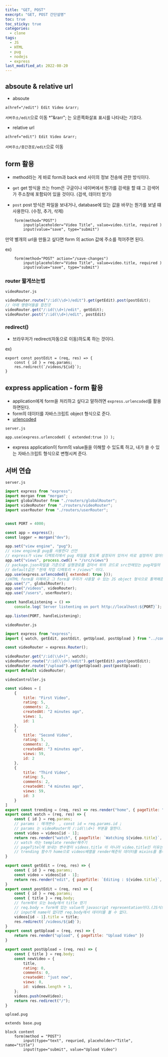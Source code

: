 ```yaml
---
title: "GET, POST"
execrpt: "GET, POST 간단설명"
toc: true
toc_sticky: true
categories:
  - clone
tags:
  - JS
  - HTML
  - pug
  - nodejs
  - express
last_modified_at: 2022-08-20
---
```


## absoute & relative url

- absoute

```
a(href="/edit") Edit Video &rarr;
```
`서버주소/edit`으로 이동
*"&rarr"; 는 오른쪽화살표 표시를 나타내는 기호다.

- relative url
```
a(href="edit") Edit Video &rarr;
```
`서버주소/중간경로/edit`으로 이동

## form 활용
- method라는 게 바로 form과 back end 사이의 정보 전송에 관한 방식이다.
- `get`
get 방식을 쓰는 from은 구글이나 네이버에서 뭔가를 검색을 할 떄 그 검색어가 주소창에 포함되어 있을 것이다. (검색, 데이터 받기)

- `post`
post 방식은 파일을 보내거나, database에 있는 값을 바꾸는 뭔가를 보낼 떄 사용한다. (수정, 추가, 삭제)

```
    form(method="POST")
        input(placeholder="Video Title", value=video.title, required )
        input(value="save", type="submit")
```
만약 별개의 url을 만들고 싶다면 form 의 action 값에 주소를 적어주면 된다.
  
ex)
```
    form(method="POST" action="/save-changes")
        input(placeholder="Video Title", value=video.title, required )
        input(value="save", type="submit")
```

### router 짧게쓰는법

`videoRouter.js`
```js
videoRouter.route("/:id(\\d+)/edit").get(getEdit).post(postEdit);
// 아래 명령어들을 합친것
videoRouter.get("/:id(\\d+)/edit", getEdit);
videoRouter.post("/:id(\\d+)/edit", postEdit)
```

### redirect()

- 브라우저가 redirect(자동으로 이동)하도록 하는 것이다.

ex)
```
export const postEdit = (req, res) => {
    const { id } = req.params;
    res.redirect(`/videos/${id}`);
}
```

## express application - form 활용
- application에게 form을 처리하고 싶다고 말하려면 `express.urlencoded`를 활용하면된다.
- form의 데이터를 자바스크립트 object 형식으로 준다.
- [urlencoded](https://expressjs.com/ko/api.html#express.urlencoded)

<div class="notice--primary" markdown="1">

`server.js`
```
app.use(express.urlencoded( { extended:true }) );
```
- express application이 form의 value들을 이해할 수 있도록 하고, 내가 쓸 수 있는 자바스크립트 형식으로 변형시켜 준다.
</div>


## 서버 연습

<div class="notice--primary" markdown="1">

`server.js`
```js
import express from "express";
import morgan from "morgan";
import globalRouter from "./routers/globalRouter";
import videoRouter from "./routers/videoRouter";
import userRouter from "./routers/userRouter";


const PORT = 4000;

const app = express();
const logger = morgan("dev");

app.set("view engine", "pug");
// view engine을 pug를 사용한다 선언
// express가 view 디렉토리에서 pug 파일을 찾도록 설정되어 있어서 따로 설정하지 않아도 된다.
app.set("views", process.cwd() + "/src/views")
// package.json파일을 기준으로 실행경로를 잡아서 위의 코드로 src안에있는 pug파일의 경로를 잡아준다.
// default값은 "현재 작업 디렉토리 + /views" 이다.
app.use(express.urlencoded({ extended: true }));
//HTML form을 이해하고 그 form을 우리가 사용할 수 있는 JS object 형식으로 통역해준다.
app.use("/", globalRouter);
app.use("/videos", videoRouter);
app.use("/users", userRouter);

const handleListening = () =>
    console.log(`Server listenting on port http://localhost:${PORT}`);

app.listen(PORT, handleListening); 

```
`videoRouter.js`
```js
import express from "express";
import { watch, getEdit, postEdit, getUpload, postUpload } from "../controllers/videoController";

const videoRouter = express.Router();

videoRouter.get("/:id(\\d+)", watch);
videoRouter.route("/:id(\\d+)/edit").get(getEdit).post(postEdit);
videoRouter.route("/upload").get(getUpload).post(postUpload);
export default videoRouter;
```
`videoController.js`
```js
const videos = [
    {
        title: "First Video",
        rating: 5,
        comments: 2,
        createdAt: "2 minutes ago",
        views: 1,
        id: 1
    },
    {
        title: "Second Video",
        rating: 5,
        comments: 2,
        createdAt: "3 minutes ago",
        views: 59,
        id: 2
    },
    {
        title: "Third Video",
        rating: 5,
        comments: 2,
        createdAt: "4 minutes ago",
        views: 59,
        id: 3
    }
]
export const trending = (req, res) => res.render("home", { pageTitle: "Home", videos });
export const watch = (req, res) => {
    const { id } = req.params;
    // params : 매개변수  , const id = req.params.id ; 
    // params 는 videoRouter의 /:id(\\d+) 부분을 말한다.
    const video = videos[id - 1];
    return res.render("watch", { pageTitle: `Watching ${video.title}`, video });
    // watch 라는 template render해주기
    // pageTitel에 보내는 변수명이 videos.title 이 아니라 video.title인 이유는 
    // trending 함수가 home으로 videos배열을 render해준뒤 데이터를 mixins를 통해 받기 때문에 video라 적은것.
}

export const getEdit = (req, res) => {
    const { id } = req.params;
    const video = videos[id - 1];
    return res.render("edit", { pageTitle: `Editing : ${video.title}`, video });
}
export const postEdit = (req, res) => {
    const { id } = req.params;
    const { title } = req.body;
    // form에서 오는 body에서 title 얻기
    // req.body = form에 있는 value의 javascript representation이다.(JS식으로 표현한 것)
    // input에 name이 없다면 req.body에서 데이터를 볼 수 없다.
    videos[id - 1].title = title;
    res.redirect(`/videos/${id}`);
}
export const getUpload = (req, res) => {
    return res.render("upload", { pageTitle: "Upload Video" })
}

export const postUpload = (req, res) => {
    const { title } = req.body;
    const newVideo = {
        title,
        rating: 0,
        comments: 0,
        createdAt: "just now",
        views: 0,
        id: videos.length + 1,
    };
    videos.push(newVideo);
    return res.redirect("/");
}
```
`upload.pug`
```
extends base.pug

block content 
    form(method = "POST")
        input(type="text", requried, placeholder="Title", name="title")
        input(type="submit", value="Upload Video")
```
</div>

